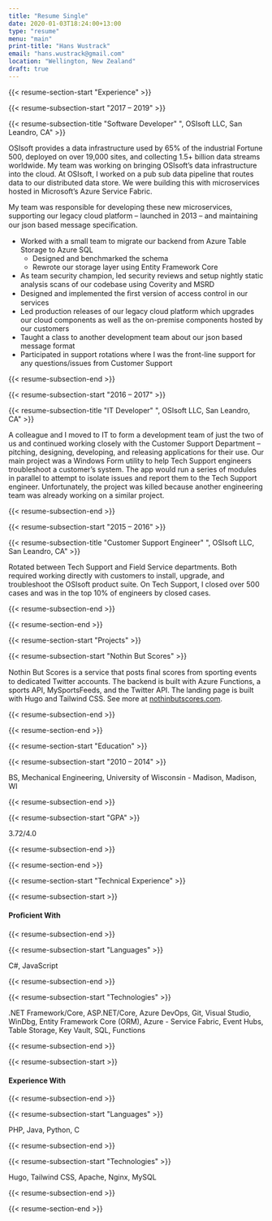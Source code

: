 ```yaml
---
title: "Resume Single"
date: 2020-01-03T18:24:00+13:00
type: "resume"
menu: "main"
print-title: "Hans Wustrack"
email: "hans.wustrack@gmail.com"
location: "Wellington, New Zealand"
draft: true
---
```


<!-- need new lines between shortcodes or it can add extra p tags https://discourse.gohugo.io/t/solved-empty-p-before-and-after-plain-html-in-markdown-files/5559/2 -->

{{< resume-section-start "Experience" >}}

{{< resume-subsection-start "2017 – 2019" >}}

{{< resume-subsection-title "Software Developer" ", OSIsoft LLC, San Leandro, CA" >}}

OSIsoft provides a data infrastructure used by 65% of the industrial Fortune 500, deployed on over 19,000 sites, and collecting 1.5+ billion data streams worldwide. My team was working on bringing OSIsoft’s data infrastructure into the cloud. At OSIsoft, I worked on a pub sub data pipeline that routes data to our distributed data store. We were building this with microservices hosted in Microsoft’s Azure Service Fabric. 

My team was responsible for developing these new microservices, supporting our legacy cloud platform – launched in 2013 – and maintaining our json based message speciﬁcation. 
- Worked with a small team to migrate our backend from Azure Table Storage to Azure SQL
  - Designed and benchmarked the schema 
  - Rewrote our storage layer using Entity Framework Core 
- As team security champion, led security reviews and setup nightly static analysis scans of our codebase using Coverity and MSRD 
- Designed and implemented the ﬁrst version of access control in our services 
- Led production releases of our legacy cloud platform which upgrades our cloud components as well as the on-premise components hosted by our customers 
- Taught a class to another development team about our json based message format 
- Participated in support rotations where I was the front-line support for any questions/issues from Customer Support 

{{< resume-subsection-end >}}


{{< resume-subsection-start "2016 – 2017" >}}

{{< resume-subsection-title "IT Developer" ", OSIsoft LLC, San Leandro, CA" >}}

A colleague and I moved to IT to form a development team of just the two of us and continued working closely with the Customer Support Department – pitching, designing, developing, and releasing applications for their use. Our main project was a Windows Form utility to help Tech Support engineers troubleshoot a customer’s system. The app would run a series of modules in parallel to attempt to isolate issues and report them to the Tech Support engineer. Unfortunately, the project was killed because another engineering team was already working on a similar project. 

{{< resume-subsection-end >}}


{{< resume-subsection-start "2015 – 2016" >}}

{{< resume-subsection-title "Customer Support Engineer" ", OSIsoft LLC, San Leandro, CA" >}}

Rotated between Tech Support and Field Service departments. Both required working directly with customers to install, upgrade, and troubleshoot the OSIsoft product suite. On Tech Support, I closed over 500 cases and was in the top 10% of engineers by closed cases. 

{{< resume-subsection-end >}}

{{< resume-section-end >}}


{{< resume-section-start "Projects" >}}

{{< resume-subsection-start "Nothin But Scores" >}}

Nothin But Scores is a service that posts ﬁnal scores from sporting events to dedicated Twitter accounts. The backend is built with Azure Functions, a sports API, MySportsFeeds, and the Twitter API. The landing page is built with Hugo and Tailwind CSS. See more at [nothinbutscores.com](https://nothinbutscores.com).

{{< resume-subsection-end >}}

{{< resume-section-end >}}


{{< resume-section-start "Education" >}}

{{< resume-subsection-start "2010 – 2014" >}}

BS, Mechanical Engineering, University of Wisconsin - Madison, Madison, WI

{{< resume-subsection-end >}}

{{< resume-subsection-start "GPA" >}}

3.72/4.0

{{< resume-subsection-end >}}

{{< resume-section-end >}}


{{< resume-section-start "Technical Experience" >}}

{{< resume-subsection-start >}}

#### Proﬁcient With 

{{< resume-subsection-end >}}

{{< resume-subsection-start "Languages" >}}

C#, JavaScript

{{< resume-subsection-end >}}

{{< resume-subsection-start "Technologies" >}}

.NET Framework/Core, ASP.NET/Core, Azure DevOps, Git, Visual Studio, WinDbg, Entity Framework Core (ORM), Azure - Service Fabric, Event Hubs, Table Storage, Key Vault, SQL, Functions

{{< resume-subsection-end >}}


{{< resume-subsection-start >}}

#### Experience With 

{{< resume-subsection-end >}}

{{< resume-subsection-start "Languages" >}}

PHP, Java, Python, C

{{< resume-subsection-end >}}

{{< resume-subsection-start "Technologies" >}}

Hugo, Tailwind CSS, Apache, Nginx, MySQL

{{< resume-subsection-end >}}

{{< resume-section-end >}}